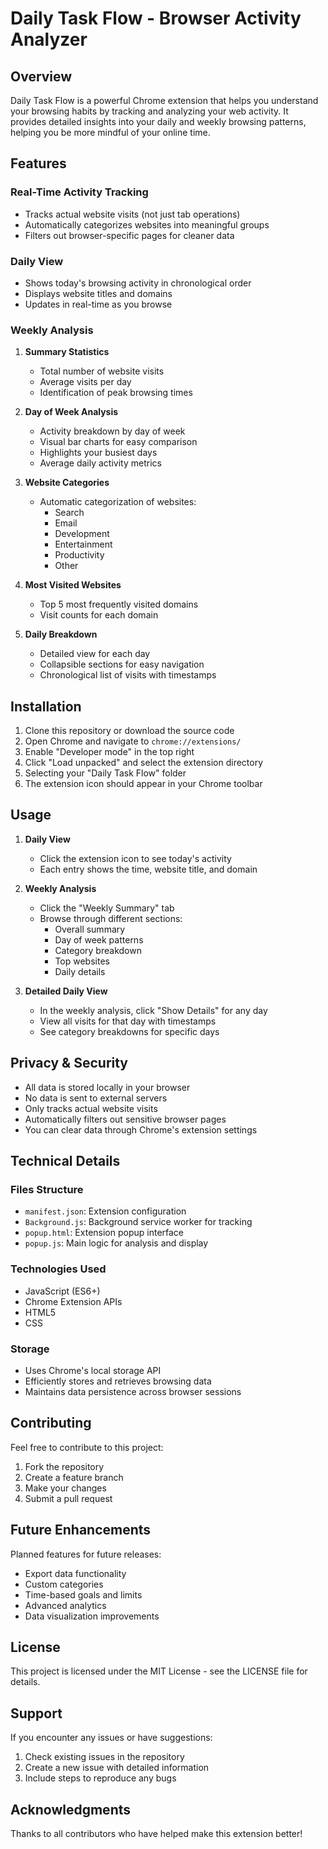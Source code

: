 # Daily Task Flow - Browser Activity Analyzer

## Overview
Daily Task Flow is a powerful Chrome extension that helps you understand your browsing habits by tracking and analyzing your web activity. It provides detailed insights into your daily and weekly browsing patterns, helping you be more mindful of your online time.

## Features

### Real-Time Activity Tracking
- Tracks actual website visits (not just tab operations)
- Automatically categorizes websites into meaningful groups
- Filters out browser-specific pages for cleaner data

### Daily View
- Shows today's browsing activity in chronological order
- Displays website titles and domains
- Updates in real-time as you browse

### Weekly Analysis
1. **Summary Statistics**
   - Total number of website visits
   - Average visits per day
   - Identification of peak browsing times

2. **Day of Week Analysis**
   - Activity breakdown by day of week
   - Visual bar charts for easy comparison
   - Highlights your busiest days
   - Average daily activity metrics

3. **Website Categories**
   - Automatic categorization of websites:
     - Search
     - Email
     - Development
     - Entertainment
     - Productivity
     - Other

4. **Most Visited Websites**
   - Top 5 most frequently visited domains
   - Visit counts for each domain

5. **Daily Breakdown**
   - Detailed view for each day
   - Collapsible sections for easy navigation
   - Chronological list of visits with timestamps

## Installation

1. Clone this repository or download the source code
2. Open Chrome and navigate to `chrome://extensions/`
3. Enable "Developer mode" in the top right
4. Click "Load unpacked" and select the extension directory
5. Selecting your "Daily Task Flow" folder
6. The extension icon should appear in your Chrome toolbar

## Usage

1. **Daily View**
   - Click the extension icon to see today's activity
   - Each entry shows the time, website title, and domain

2. **Weekly Analysis**
   - Click the "Weekly Summary" tab
   - Browse through different sections:
     - Overall summary
     - Day of week patterns
     - Category breakdown
     - Top websites
     - Daily details

3. **Detailed Daily View**
   - In the weekly analysis, click "Show Details" for any day
   - View all visits for that day with timestamps
   - See category breakdowns for specific days

## Privacy & Security

- All data is stored locally in your browser
- No data is sent to external servers
- Only tracks actual website visits
- Automatically filters out sensitive browser pages
- You can clear data through Chrome's extension settings

## Technical Details

### Files Structure
- `manifest.json`: Extension configuration
- `Background.js`: Background service worker for tracking
- `popup.html`: Extension popup interface
- `popup.js`: Main logic for analysis and display

### Technologies Used
- JavaScript (ES6+)
- Chrome Extension APIs
- HTML5
- CSS

### Storage
- Uses Chrome's local storage API
- Efficiently stores and retrieves browsing data
- Maintains data persistence across browser sessions

## Contributing

Feel free to contribute to this project:
1. Fork the repository
2. Create a feature branch
3. Make your changes
4. Submit a pull request

## Future Enhancements

Planned features for future releases:
- Export data functionality
- Custom categories
- Time-based goals and limits
- Advanced analytics
- Data visualization improvements


## License

This project is licensed under the MIT License - see the LICENSE file for details.

## Support

If you encounter any issues or have suggestions:
1. Check existing issues in the repository
2. Create a new issue with detailed information
3. Include steps to reproduce any bugs

## Acknowledgments

Thanks to all contributors who have helped make this extension better!
